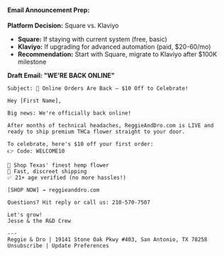 #### **Email Announcement Prep:**

**Platform Decision:** Square vs. Klaviyo

- **Square:** If staying with current system (free, basic)
- **Klaviyo:** If upgrading for advanced automation (paid, $20-60/mo)
- **Recommendation:** Start with Square, migrate to Klaviyo after $100K milestone

**Draft Email: "WE'RE BACK ONLINE"**

```
Subject: 🎉 Online Orders Are Back — $10 Off to Celebrate!

Hey [First Name],

Big news: We're officially back online!

After months of technical headaches, ReggieAndDro.com is LIVE and ready to ship premium THCa flower straight to your door.

To celebrate, here's $10 off your first order:
👉 Code: WELCOME10

🌿 Shop Texas' finest hemp flower
🚚 Fast, discreet shipping
✅ 21+ age verified (no more hassles!)

[SHOP NOW] → reggieanddro.com

Questions? Hit reply or call us: 210-570-7507

Let's grow!
Jesse & the R&D Crew

---
Reggie & Dro | 19141 Stone Oak Pkwy #403, San Antonio, TX 78258
Unsubscribe | Update Preferences
```
